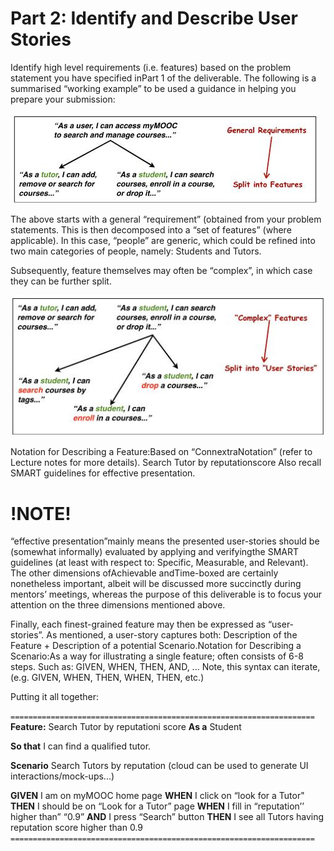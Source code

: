 # Part 2: Identify and Describe User Stories

Identify high level requirements (i.e. features) based on the problem statement 
you have specified inPart 1 of the deliverable. The following is a summarised 
“working example” to be used a guidance in helping you prepare your submission:

![alt text](img1.jpg) 

The above starts with a general “requirement” (obtained from your 
problem statements. This is then decomposed into a “set of features” 
(where applicable). In this case, “people” are generic, which could be 
refined into two main categories of people, namely: Students and Tutors.

Subsequently, feature themselves may often be “complex”, in which case they 
can be further split.

![alt text](img2.jpg)

Notation for Describing a Feature:Based on “ConnextraNotation” 
(refer to Lecture notes for more details). 
Search Tutor by reputationscore
Also recall SMART guidelines for effective presentation.


# !NOTE!

“effective presentation”mainly means the presented user-stories should be 
(somewhat informally) evaluated by applying and verifyingthe SMART 
guidelines (at least with respect to: Specific, Measurable, and Relevant). 
The other dimensions ofAchievable andTime-boxed are certainly nonetheless 
important, albeit will be discussed more succinctly during mentors’ meetings, 
whereas the purpose of this deliverable is to focus your attention on the three 
dimensions mentioned above.

Finally, each finest-grained feature may then be expressed as “user-stories”. 
As mentioned, a user-story captures both: Description of the Feature + Description 
of a potential Scenario.Notation for Describing a Scenario:As a way for 
illustrating a single feature; often consists of 6-8 steps. Such as: 
GIVEN, WHEN, THEN, AND, ... Note, this syntax can iterate, (e.g. GIVEN, WHEN, THEN, WHEN, THEN, etc.)


Putting it all together:

`====================================================================`
**Feature:** Search Tutor by reputationi score
**As a** Student 

**So that** I can find a qualified tutor. 

**Scenario** Search Tutors by reputation 
(cloud can be used to generate UI interactions/mock-ups...) 

**GIVEN** I am on myMOOC home page
**WHEN** I click on “look for a Tutor"
**THEN** I should be on “Look for a Tutor” page
**WHEN** I fill in “reputation’’ higher than” “0.9”
**AND** I press “Search” button
**THEN** I see all Tutors having reputation score higher than 0.9 
`====================================================================`

